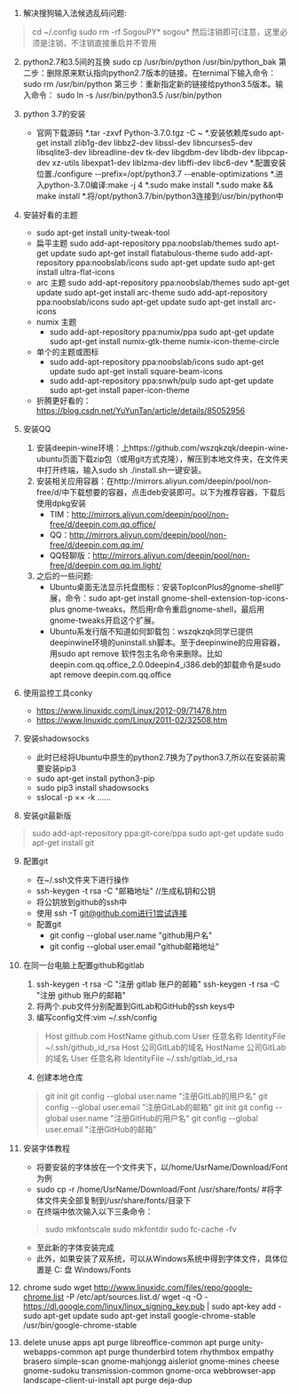 1. 解决搜狗输入法候选乱码问题:
>cd ~/.config
sudo rm -rf SogouPY* sogou*
然后注销即可(注意，这里必须是注销，不注销直接重启并不管用

2. python2.7和3.5间的互换
sudo cp /usr/bin/python /usr/bin/python_bak
第二步：删除原来默认指向python2.7版本的链接。在ternimal下输入命令：
sudo rm /usr/bin/python
第三步：重新指定新的链接给python3.5版本。输入命令：
sudo ln -s /usr/bin/python3.5 /usr/bin/python

3. python 3.7的安装
    * 官网下载源码
    *.tar -zxvf Python-3.7.0.tgz -C ~
    *.安装依赖库sudo apt-get install zlib1g-dev libbz2-dev libssl-dev libncurses5-dev  libsqlite3-dev libreadline-dev tk-dev libgdbm-dev libdb-dev libpcap-dev xz-utils libexpat1-dev   liblzma-dev libffi-dev  libc6-dev
    *.配置安装位置./configure --prefix=/opt/python3.7  --enable-optimizations
    *.进入python-3.7.0编译:make -j 4
    *.sudo make install
    *.sudo make && make install 
    *.将/opt/python3.7/bin/python3连接到/usr/bin/python中
4. 安装好看的主题
    * sudo apt-get install unity-tweak-tool
    * 扁平主题
        sudo add-apt-repository ppa:noobslab/themes
        sudo apt-get update
        sudo apt-get install flatabulous-theme
        sudo add-apt-repository ppa:noobslab/icons
        sudo apt-get update
        sudo apt-get install ultra-flat-icons
    * arc 主题
        sudo add-apt-repository ppa:noobslab/themes
        sudo apt-get update
        sudo apt-get install arc-theme
        sudo add-apt-repository ppa:noobslab/icons
        sudo apt-get update
        sudo apt-get install arc-icons
    * numix 主题
        * sudo add-apt-repository ppa:numix/ppa
        sudo apt-get update
        sudo apt-get install numix-gtk-theme numix-icon-theme-circle
    * 单个的主题或图标
        * sudo add-apt-repository ppa:noobslab/icons
        sudo apt-get update
        sudo apt-get install square-beam-icons
        * sudo add-apt-repository ppa:snwh/pulp
        sudo apt-get update
        sudo apt-get install paper-icon-theme
    * 折腾更好看的：https://blog.csdn.net/YuYunTan/article/details/85052956
5. 安装QQ
    1. 安装deepin-wine环境：上https://github.com/wszqkzqk/deepin-wine-ubuntu页面下载zip包（或用git方式克隆），解压到本地文件夹，在文件夹中打开终端，输入sudo sh ./install.sh一键安装。
    2. 安装相关应用容器：在http://mirrors.aliyun.com/deepin/pool/non-free/d/中下载想要的容器，点击deb安装即可。以下为推荐容器，下载后使用dpkg安装
        * TIM：http://mirrors.aliyun.com/deepin/pool/non-free/d/deepin.com.qq.office/
        * QQ：http://mirrors.aliyun.com/deepin/pool/non-free/d/deepin.com.qq.im/
        * QQ轻聊版：http://mirrors.aliyun.com/deepin/pool/non-free/d/deepin.com.qq.im.light/
    3. 之后的一些问题:
        * Ubuntu桌面无法显示托盘图标：安装TopIconPlus的gnome-shell扩展，命令：sudo apt-get install gnome-shell-extension-top-icons-plus gnome-tweaks，然后用r命令重启gnome-shell，最后用gnome-tweaks开启这个扩展。
        * Ubuntu系发行版不知道如何卸载包：wszqkzqk同学已提供deepinwine环境的uninstall.sh脚本。至于deepinwine的应用容器，用sudo apt remove 软件包主名命令来删除。比如deepin.com.qq.office_2.0.0deepin4_i386.deb的卸载命令是sudo apt remove deepin.com.qq.office
6. 使用监控工具conky
    * https://www.linuxidc.com/Linux/2012-09/71478.htm
    * https://www.linuxidc.com/Linux/2011-02/32508.htm
    
7. 安装shadowsocks
    * 此时已经将Ubuntu中原生的python2.7换为了python3.7,所以在安装前需要安装pip3
    * sudo apt-get install python3-pip
    * sudo pip3 install shadowsocks
    * sslocal -p ×× -k ……

8. 安装git最新版
>sudo add-apt-repository ppa:git-core/ppa
sudo apt-get update
sudo apt-get install git

9. 配置git
    * 在~/.ssh文件夹下进行操作
    * ssh-keygen -t rsa -C "邮箱地址"   //生成私钥和公钥
    * 将公钥放到github的ssh中
    * 使用 ssh -T git@github.com进行1尝试连接
    * 配置git
        * git config --global user.name "github用户名"
        * git config --global user.email "github邮箱地址"
10. 在同一台电脑上配置github和gitlab
    1. ssh-keygen -t rsa -C "注册 gitlab 账户的邮箱"
    ssh-keygen -t rsa -C "注册 github 账户的邮箱"
    2. 将两个.pub文件分别配置到GitLab和GitHub的ssh keys中
    3. 编写config文件:vim ~/.ssh/config
    >Host github.com
    HostName github.com
    User 任意名称
    IdentityFile ~/.ssh/github_id_rsa
    Host 公司GitLab的域名
    HostName 公司GitLab的域名
    User 任意名称
    IdentityFile ~/.ssh/gitlab_id_rsa
    4. 创建本地仓库
    >git init
    git config --global user.name "注册GitLab的用户名"
    git config --global user.email "注册GitLab的邮箱"
    git init
    git config --global user.name "注册GitHub的用户名"
    git config --global user.email "注册GitHub的邮箱"

11. 安装字体教程
    * 将要安装的字体放在一个文件夹下，以/home/UsrName/Download/Font为例 
    * sudo cp -r /home/UsrName/Download/Font /usr/share/fonts/ #将字体文件夹全部复制到/usr/share/fonts/目录下
    * 在终端中依次输入以下三条命令：
    >sudo mkfontscale
    sudo mkfontdir
    sudo fc-cache -fv
    * 至此新的字体安装完成
    * 此外，如果安装了双系统，可以从Windows系统中得到字体文件，具体位置是 C: 盘 Windows/Fonts 
12. chrome
sudo wget http://www.linuxidc.com/files/repo/google-chrome.list -P /etc/apt/sources.list.d/
wget -q -O - https://dl.google.com/linux/linux_signing_key.pub  | sudo apt-key add -
sudo apt-get update
sudo apt-get install google-chrome-stable
/usr/bin/google-chrome-stable

13. delete unuse apps
    apt purge libreoffice-common
    apt purge unity-webapps-common
    apt purge thunderbird totem rhythmbox empathy brasero simple-scan gnome-mahjongg aisleriot gnome-mines cheese gnome-sudoku transmission-common gnome-orca webbrowser-app landscape-client-ui-install
    apt purge deja-dup
